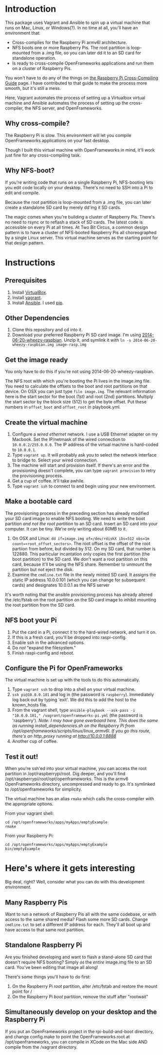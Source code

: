 # Introduction

This package uses Vagrant and Ansible to spin up a virtual machine that runs on Mac, Linux, or Windows(?).  In no time at all, you'll have an environment that:

- Cross-compiles for the Raspberry Pi armv6l architecture.
- NFS boots one or more Raspberry Pis.  The root partition is loop-mounted from a .img file, so you can later dd it to an SD card for standalone operation.
- Is ready to cross-compile OpenFrameworks applications and run them on a cluster of Raspberry Pis.

You won't have to do any of the things on [the Raspberry Pi Cross-Compiling Guide](http://www.openframeworks.cc/setup/raspberrypi/Raspberry-Pi-Cross-compiling-guide.html) page.  I have contributed to that guide to make the process more smooth, but it's still a mess.

Here, Vagrant automates the process of setting up a Virtualbox virtual machine and Ansible automates the process of setting up the cross-compiler, the NFS server, and OpenFrameworks.

## Why cross-compile?

The Raspberry Pi is slow.  This environment will let you compile OpenFrameworks applications on your fast desktop.

Though I built this virtual machine with OpenFrameworks in mind, it'll work just fine for any cross-compiling task.

## Why NFS-boot?

If you're writing code that runs on a single Raspberry Pi, NFS-booting lets you edit code locally on your desktop.  There's no need to SSH into a Pi to edit and compile.

Because the root partition is loop-mounted from a .img file, you can later create a standalone SD card by merely dd'ing it SD cards.

The magic comes when you're building a cluster of Raspberry Pis.  There's no need to rsync or to reflash a stack of SD cards.  The latest code is accessible on every Pi at all times.  At Two Bit Circus, a common design pattern is to have a cluster of NFS-booted Raspberry Pis all choreographed by a single Linux server.  This virtual machine serves as the starting point for that design pattern.

# Instructions

## Prerequisites

1. Install [VirtualBox](https://www.virtualbox.org/).
1. Install [vagrant](http://www.vagrantup.com/).
1. Install [Ansible](http://ansible.com).  I used [pip](https://devopsu.com/guides/ansible-mac-osx.html).

## Other Dependencies

1. Clone this repository and cd into it.
1. Download your preferred Raspberry Pi SD card image.  I'm using
[2014-06-20-wheezy-raspbian](http://downloads.raspberrypi.org/raspbian_latest).  Unzip it, and
symlink it with `ln -s 2014-06-20-wheezy-raspbian.img image-rasp.img`

## Get the image ready
You only have to do this if you're not using 2014-06-20-wheezy-raspbian.

The NFS root with which you're booting the Pi lives in the image.img file.  You need to calculate the offsets to the boot and root partitions on that device.  On OSX you can just type `file image.img`.  The relevant information here is the start sector for the boot (1st) and root (2nd) partitions.  Multiply the start sector by the block size (512) to get the byte offset.  Put these numbers in `offset_boot` and `offset_root` in playbook.yml.

## Create the virtual machine

1. Configure a _wired ethernet_ network.  I use a USB Ethernet adapter on my Macbook.  Set the IP/netmask of the wired connection to `10.0.0.2/255.0.0.0`.  The IP address of the virtual machine is hard-coded to `10.0.0.1`.
1. Type `vagrant up`.  It will probably ask you to select the network interface to bridge to.  Select your wired connection.
1. The machine will start and provision itself.  If there's an error and the provisioning doesn't complete, you can type `vagrant provision` to retry the provisioning process.
1. Get a cup of coffee.  It'll take awhile.
1. Type `vagrant ssh` to connect to and begin using your new environment.

## Make a bootable card

The provisioning process in the preceding section has already modified your SD card image to enable NFS booting.  We need to write the boot partition _and not the root partition_ to an SD card.  Insert an SD card into your computer.  It can be tiny.  We're only writing about 60MB to it.

1. On OSX and Linux: `dd if=image.img of=/dev/rdiskX ibs=512 obs=1m count=<root_offset_sectors>`.  The root offset is the offset of the root partiion from before, but divided by 512.  On my SD card, that number is 122880.  This particular incantation only copies the first partition (the boot partition) to the SD card.  We don't want a root partition on this card, because it'll be using the NFS share. Remember to unmount the partition but not eject the disk.
1. Examine the `cmdline.txt` file in the newly minted SD card.  It assigns the static IP address 10.0.0.101 (which you can change for subsequent cards) and designates 10.0.0.1 as the NFS server

It's worth noting that the ansible provisioning process has already altered the /etc/fstab on the root partition on the SD card image to inhibit mounting the root partition from the SD card.

## NFS boot your Pi

1. Put the card in a Pi, connect it to the hard-wired network, and turn it on.
1. If this is a fresh card, you'll be dropped into raspi-config.
  1. Enable ssh in the advanced options
  1. Do _not_ "expand the filesystem."
1. Finish raspi-config and reboot.

## Configure the Pi for OpenFrameworks

The virtual machine is set up with the tools to do this automatically. 

1. Type `vagrant ssh` to drop into a shell on your virtual machine.
1. `ssh pi@10.0.0.101` and log in (the password is `raspberry`).  Immediately log back out by typing 'exit'. We did this to add the host to the known_hosts file.
1. From the vagrant shell, type `ansible-playbook --ask-pass -i "10.0.0.101," /vagrant/openframeworks-pi.yml` (the password is 'raspberry').  *Note: I may have gone overboard here.  This does the same as running install_dependencies.sh on the Raspberry Pi from /opt/openframeworks/scripts/linux/linux_armv6l.  If you go this route, there's an http_proxy running at http://10.0.0.1:8888*  
1. Another cup of coffee.

## Test it out!

When you're ssh'ed into your virtual machine, you can access the root partition in /opt/raspberrypi/root.  Dig deeper, and you'll find /opt/raspberrypi/root/opt/openframeworks.  This is the armv6 OpenFrameworks directory, uncompressed and ready to go.  It's symlinked to /opt/openframeworks for simplicity.

The virtual machine has an alias `rmake` which calls the cross-compiler with the appropriate options.

From your vagrant shell:

    cd /opt/openframeworks/apps/myApps/emptyExample
    rmake

From your Raspberry Pi:

    cd /opt/openframeworks/apps/myApps/emptyExample
    bin/emptyExample

# Here's where it gets interesting

Big deal, right?  Well, consider what you can do with this development environment.

## Many Raspberry Pis
Want to run a network of Raspberry Pis all with the same codebase, or with access to the same shared media?  Flash some more SD cards.  Change `cmdline.txt` to set a different IP address for each.  They'll all boot up and have access to that same root partition.

## Standalone Raspberry Pi
Are you finished developing and want to flash a stand-alone SD card that doesn't require NFS booting?  Simply `dd` the _entire_ image.img file to an SD card.  You've been editing that image all along!  

There's some things you'll have to do first:

1. On the Raspberry Pi _root_ partition, alter /etc/fstab and restore the mount point for /
1. On the Raspberry Pi _boot_ partition, remove the stuff after "rootwait"

## Simultaneously develop on your desktop and the Raspberry Pi

If you put an OpenFrameworks project in the rpi-build-and-boot directory, and change config.make to point the OpenFrameworks root at /opt/openframeworks, you can compile in XCode on the Mac side AND compile from the /vagrant directory.






